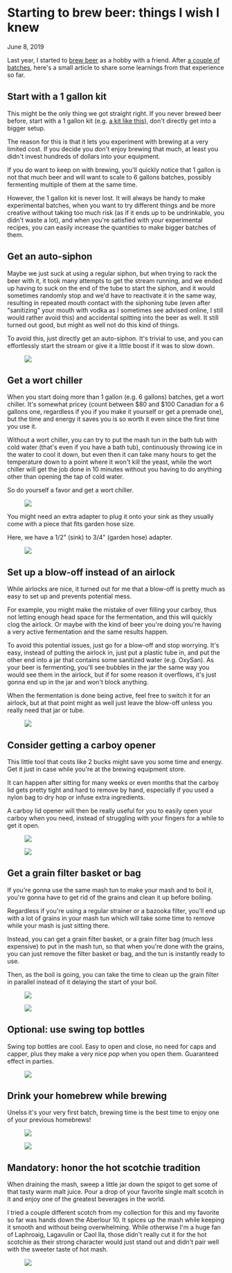 # Starting to brew beer: things I wish I knew
June 8, 2019

Last year, I started to [brew beer](https://photography.codejam.info/2018/2018-11-26-brewing.html)
as a hobby with a friend. After [a couple of batches](https://github.com/valeriangalliat/sans-pression),
here's a small article to share some learnings from that experience so far.

## Start with a 1 gallon kit

This might be the only thing we got straight right. If you never brewed
beer before, start with a 1 gallon kit (e.g. [a kit like this](https://www.beergrains.com/1-Gallon-Starter-Kit/)),
don't directly get into a bigger setup.

The reason for this is that it lets you experiment with brewing at a
very limited cost. If you decide you don't enjoy brewing that much, at
least you didn't invest hundreds of dollars into your equipment.

If you do want to keep on with brewing, you'll quickly notice that 1
gallon is not that much beer and will want to scale to 6 gallons
batches, possibly fermenting multiple of them at the same time.

However, the 1 gallon kit is never lost. It will always be handy to make
experimental batches, when you want to try different things and be more
creative without taking too much risk (as if it ends up to be
undrinkable, you didn't waste a lot), and when you're satisfied with
your experimental recipes, you can easily increase the quantities to
make bigger batches of them.

## Get an auto-siphon

Maybe we just suck at using a regular siphon, but when trying to rack
the beer with it, it took many attempts to get the stream running, and
we ended up having to suck on the end of the tube to start the siphon,
and it would sometimes randomly stop and we'd have to reactivate it in
the same way, resulting in repeated mouth contact with the siphoning
tube (even after "sanitizing" your mouth with vodka as I sometimes see
advised online, I still would rather avoid this) and accidental spitting
into the beer as well. It still turned out good, but might as well not
do this kind of things.

To avoid this, just directly get an auto-siphon. It's trivial to use,
and you can effortlessly start the stream or give it a little boost if
it was to slow down.

<figure class="center">
  <a href="https://photography.codejam.info/photos/P2640263.html">
    <img src="https://photography.codejam.info/photos/sd/P2640263.jpg">
  </a>
</figure>

## Get a wort chiller

When you start doing more than 1 gallon (e.g. 6 gallons) batches, get a
wort chiller. It's somewhat pricey (count between $80 and $100 Canadian
for a 6 gallons one, regardless if you if you make it yourself or get a
premade one), but the time and energy it saves you is so worth it even
since the first time you use it.

Without a wort chiller, you can try to put the mash tun in the bath tub
with cold water (that's even if you have a bath tub), continuously
throwing ice in the water to cool it down, but even then it can take
many hours to get the temperature down to a point where it won't kill
the yeast, while the wort chiller will get the job done in 10 minutes
without you having to do anything other than opening the tap of cold
water.

So do yourself a favor and get a wort chiller.

<figure class="center">
  <a href="https://photography.codejam.info/photos/P2640253.html">
    <img src="https://photography.codejam.info/photos/sd/P2640253.jpg">
  </a>
</figure>

You might need an extra adapter to plug it onto your sink as they
usually come with a piece that fits garden hose size.

Here, we have a 1/2" (sink) to 3/4" (garden hose) adapter.

<figure class="center">
  <a href="https://photography.codejam.info/photos/P2640255.html">
    <img src="https://photography.codejam.info/photos/sd/P2640255.jpg">
  </a>
</figure>

## Set up a blow-off instead of an airlock

While airlocks are nice, it turned out for me that a blow-off is pretty
much as easy to set up and prevents potential mess.

For example, you might make the mistake of over filling your carboy,
thus not letting enough head space for the fermentation, and this will
quickly clog the airlock. Or maybe with the kind of beer you're doing
you're having a very active fermentation and the same results happen.

To avoid this potential issues, just go for a blow-off and stop
worrying. It's easy, instead of putting the airlock in, just put a
plastic tube in, and put the other end into a jar that contains some
sanitized water (e.g. OxySan). As your beer is fermenting, you'll see
bubbles in the jar the same way you would see them in the airlock, but
if for some reason it overflows, it's just gonna end up in the jar and
won't block anything.

When the fermentation is done being active, feel free to switch it for
an airlock, but at that point might as well just leave the blow-off
unless you really need that jar or tube.

<figure class="center">
  <a href="https://photography.codejam.info/photos/P2640264.html">
    <img src="https://photography.codejam.info/photos/sd/P2640264.jpg">
  </a>
</figure>

## Consider getting a carboy opener

This little tool that costs like 2 bucks might save you some time and
energy. Get it just in case while you're at the brewing equipment store.

It can happen after sitting for many weeks or even months that the
carboy lid gets pretty tight and hard to remove by hand, especially
if you used a nylon bag to dry hop or infuse extra ingredients.

A carboy lid opener will then be really useful for you to easily open
your carboy when you need, instead of struggling with your fingers for
a while to get it open.

<figure class="center">
  <a href="https://photography.codejam.info/photos/P2640257.html">
    <img src="https://photography.codejam.info/photos/sd/P2640257.jpg">
  </a>
</figure>

<figure class="center">
  <a href="https://photography.codejam.info/photos/P2640259.html">
    <img src="https://photography.codejam.info/photos/sd/P2640259.jpg">
  </a>
</figure>

## Get a grain filter basket or bag

If you're gonna use the same mash tun to make your mash and to boil it,
you're gonna have to get rid of the grains and clean it up before
boiling.

Regardless if you're using a regular strainer or a bazooka filter,
you'll end up with a lot of grains in your mash tun which will take some
time to remove while your mash is just sitting there.

Instead, you can get a grain filter basket, or a grain filter bag (much
less expensive) to put in the mash tun, so that when you're done with
the grains, you can just remove the filter basket or bag, and the tun is
instantly ready to use.

Then, as the boil is going, you can take the time to clean up the grain
filter in parallel instead of it delaying the start of your boil.

<figure class="center">
  <a href="https://photography.codejam.info/photos/P2640248.html">
    <img src="https://photography.codejam.info/photos/sd/P2640248.jpg">
  </a>
</figure>

<figure class="center">
  <a href="https://photography.codejam.info/photos/P2640251.html">
    <img src="https://photography.codejam.info/photos/sd/P2640251.jpg">
  </a>
</figure>

## Optional: use swing top bottles

Swing top bottles are cool. Easy to open and close, no need for caps and
capper, plus they make a very nice *pop* when you open them. Guaranteed
effect in parties.

<figure class="center">
  <a href="https://photography.codejam.info/photos/P2600461.html">
    <img src="https://photography.codejam.info/photos/sd/P2600461.jpg">
  </a>
</figure>

## Drink your homebrew while brewing

Unelss it's your very first batch, brewing time is the best time to
enjoy one of your previous homebrews!

<figure class="center">
  <a href="https://photography.codejam.info/photos/P2580621.html">
    <img src="https://photography.codejam.info/photos/sd/P2580621.jpg">
  </a>
</figure>

<figure class="center">
  <a href="https://photography.codejam.info/photos/P2580635.html">
    <img src="https://photography.codejam.info/photos/sd/P2580635.jpg">
  </a>
</figure>

## Mandatory: honor the hot scotchie tradition

When draining the mash, sweep a little jar down the spigot to get some
of that tasty warm malt juice. Pour a drop of your favorite single malt
scotch in it and enjoy one of the greatest beverages in the world.

I tried a couple different scotch from my collection for this and my
favorite so far was hands down the Aberlour 10. It spices up the mash
while keeping it smooth and without being overwhelming. While otherwise
I'm a huge fan of Laphroaig, Lagavulin or Caol Ila, those didn't really
cut it for the hot scotchie as their strong character would just stand
out and didn't pair well with the sweeter taste of hot mash.

<figure class="center">
  <a href="https://photography.codejam.info/photos/P2640272.html">
    <img src="https://photography.codejam.info/photos/sd/P2640272.jpg">
  </a>
</figure>
